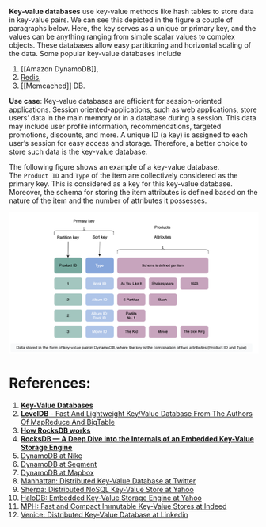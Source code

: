**Key-value databases** use key-value methods like hash tables to store data in key-value pairs. We can see this depicted in the figure a couple of paragraphs below. Here, the key serves as a unique or primary key, and the values can be anything ranging from simple scalar values to complex objects. These databases allow easy partitioning and horizontal scaling of the data. 
Some popular key-value databases include 
1. [[Amazon DynamoDB]], 
2. [Redis](1.%20Software%20Engineering/2.%20Architecture/2.%20Components/Cache/Types/Redis/_Base.md), 
3. [[Memcached]] DB.

**Use case**: Key-value databases are efficient for session-oriented applications. Session oriented-applications, such as web applications, store users’ data in the main memory or in a database during a session. This data may include user profile information, recommendations, targeted promotions, discounts, and more. A unique ID (a key) is assigned to each user’s session for easy access and storage. Therefore, a better choice to store such data is the key-value database.

The following figure shows an example of a key-value database. The `Product ID` and `Type` of the item are collectively considered as the primary key. This is considered as a key for this key-value database. Moreover, the schema for storing the item attributes is defined based on the nature of the item and the number of attributes it possesses.

![](../../../../../../_Attachments/Pasted%20image%2020240119185154.png)
# References:

1. [**Key-Value Databases**](http://www.cs.ucsb.edu/~agrawal/fall2009/dynamo.pdf)
2. [**LevelDB** - Fast And Lightweight Key/Value Database From The Authors Of MapReduce And BigTable](http://highscalability.com/blog/2011/8/10/leveldb-fast-and-lightweight-keyvalue-database-from-the-auth.html)
3. **[How RocksDB works](https://artem.krylysov.com/blog/2023/04/19/how-rocksdb-works/)**
4. **[RocksDB — A Deep Dive into the Internals of an Embedded Key-Value Storage Engine](https://blog.devgenius.io/rocksdb-a-deep-dive-into-the-internals-of-an-embedded-key-value-storage-engine-3a88132523c2)**
5. [DynamoDB at Nike](https://medium.com/nikeengineering/becoming-a-nimble-giant-how-dynamo-db-serves-nike-at-scale-4cc375dbb18e)
6. [DynamoDB at Segment](https://segment.com/blog/the-million-dollar-eng-problem/)
7. [DynamoDB at Mapbox](https://blog.mapbox.com/scaling-mapbox-infrastructure-with-dynamodb-streams-d53eabc5e972)
8. [Manhattan: Distributed Key-Value Database at Twitter](https://blog.twitter.com/engineering/en_us/a/2014/manhattan-our-real-time-multi-tenant-distributed-database-for-twitter-scale.html)
9. [Sherpa: Distributed NoSQL Key-Value Store at Yahoo](https://yahooeng.tumblr.com/post/120730204806/sherpa-scales-new-heights)
10. [HaloDB: Embedded Key-Value Storage Engine at Yahoo](https://yahooeng.tumblr.com/post/178262468576/introducing-halodb-a-fast-embedded-key-value)
11. [MPH: Fast and Compact Immutable Key-Value Stores at Indeed](http://engineering.indeedblog.com/blog/2018/02/indeed-mph/)
12. [Venice: Distributed Key-Value Database at Linkedin](https://engineering.linkedin.com/blog/2017/02/building-venice-with-apache-helix)